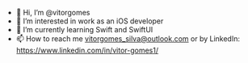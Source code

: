 - 👋 Hi, I’m @vitorgomes
- 👀 I’m interested in work as an iOS developer
- 🌱 I’m currently learning Swift and SwiftUI
- 📫 How to reach me vitorgomes_silva@outlook.com or by LinkedIn: https://www.linkedin.com/in/vitor-gomes1/

<!---
vitorgomes/vitorgomes is a ✨ special ✨ repository because its `README.md` (this file) appears on your GitHub profile.
You can click the Preview link to take a look at your changes.
--->
